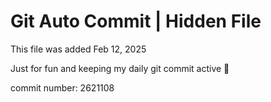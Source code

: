 # Git Auto Commit | Hidden File

This file was added Feb 12, 2025

Just for fun and keeping my daily git commit active 🤪

commit number: 2621108
